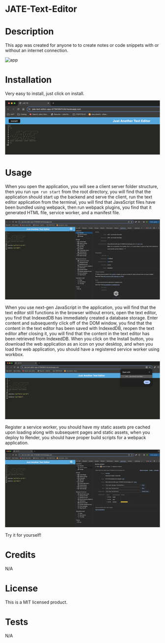 # JATE-Text-Editor

# Description
This app was created for anyone to to create notes or code snippets with or without an internet connection.


![app](https://jate-text-editor-app-477943847c3d.herokuapp.com/)

# Installation
Very easy to install, just click on install.

![pix](https://github.com/Samm1911/JATE-Text-Editor/blob/main/client/src/images/1.png?raw=true)


# Usage

When you open the application, you will see a client server folder structure, then you run `npm run start` from the root directory, you will find that the application should start up the backend and serve the client, run the text editor application from the terminal, you will find that JavaScript files have been bundled using webpack, then run webpack plugins, you find that it generated HTML file, service worker, and a manifest file.

![pix](https://github.com/Samm1911/JATE-Text-Editor/blob/main/client/src/images/2.png?raw=true)

When you use next-gen JavaScript in the application, you will find that the text editor still functions in the browser without errors, open the text editor, you find that IndexedDB has immediately created a database storage.
Enter content and subsequently click off of the DOM window, you find that the content in the text editor has been saved with IndexedDB, reopen the text editor after closing it, you will find that the content in the text editor has been retrieved from IndexedDB.
When you click on the Install button, you download the web application as an icon on your desktop, and when you load the web application, you should have a registered service worker using workbox.

![pix](https://github.com/Samm1911/JATE-Text-Editor/blob/main/client/src/images/4.png?raw=true)

Register a service worker, you should have my static assets pre cached upon loading along with subsequent pages and static assets, when you deploy to Render, you should have proper build scripts for a webpack application.

![pix](https://github.com/Samm1911/JATE-Text-Editor/blob/main/client/src/images/5.png?raw=true)

Try it for yourself!


# Credits

N/A

# License

This is a MIT licensed product.

# Tests

N/A


